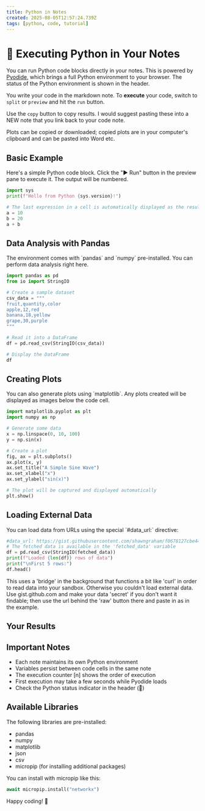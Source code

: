 ```yaml
---
title: Python in Notes
created: 2025-08-05T12:57:24.739Z
tags: [python, code, tutorial]
---
```


# 🐍 Executing Python in Your Notes

You can run Python code blocks directly in your notes. This is powered by [Pyodide](https://pyodide.org/), which brings a full Python environment to your browser. The status of the Python environment is shown in the header.

You write your code in the markdown note. To **execute** your code, switch to `split` or `preview` and hit the `run` button.

Use the `copy` button to copy results. I would suggest pasting these into a NEW note that you link back to your code note.

Plots can be copied or downloaded; copied plots are in your computer's clipboard and can be pasted into Word etc.

## Basic Example

Here's a simple Python code block. Click the "▶ Run" button in the preview pane to execute it. The output will be numbered.

```python
import sys
print(f"Hello from Python {sys.version}!")

# The last expression in a cell is automatically displayed as the result
a = 10
b = 20
a + b
```

## Data Analysis with Pandas

The environment comes with \`pandas\` and \`numpy\` pre-installed. You can perform data analysis right here.

```python
import pandas as pd
from io import StringIO

# Create a sample dataset
csv_data = """
fruit,quantity,color
apple,12,red
banana,18,yellow
grape,30,purple
"""

# Read it into a DataFrame
df = pd.read_csv(StringIO(csv_data))

# Display the DataFrame
df
```

## Creating Plots

You can also generate plots using \`matplotlib\`. Any plots created will be displayed as images below the code cell.

```python
import matplotlib.pyplot as plt
import numpy as np

# Generate some data
x = np.linspace(0, 10, 100)
y = np.sin(x)

# Create a plot
fig, ax = plt.subplots()
ax.plot(x, y)
ax.set_title("A Simple Sine Wave")
ax.set_xlabel("x")
ax.set_ylabel("sin(x)")

# The plot will be captured and displayed automatically
plt.show()
```

## Loading External Data

You can load data from URLs using the special \`#data_url:\` directive:

```python
#data_url: https://gist.githubusercontent.com/shawngraham/f0678127cbe4425f180b242eecaa3bb2/raw/98defb3a88db1b8e75f006c007adba6e333cb4a2/shopping.csv 
# The fetched data is available in the 'fetched_data' variable
df = pd.read_csv(StringIO(fetched_data))
print(f"Loaded {len(df)} rows of data")
print("\nFirst 5 rows:")
df.head()
```
This uses a 'bridge' in the background that functions a bit like 'curl' in order to read data into your sandbox. Otherwise you couldn't load external data. Use gist.github.com and make your data 'secret' if you don't want it findable; then use the url behind the 'raw' button there and paste in as in the example.

## Your Results




## Important Notes

- Each note maintains its own Python environment
- Variables persist between code cells in the same note
- The execution counter [n] shows the order of execution
- First execution may take a few seconds while Pyodide loads
- Check the Python status indicator in the header (🐍)

## Available Libraries

The following libraries are pre-installed:
- pandas
- numpy  
- matplotlib
- json
- csv
- micropip (for installing additional packages)

You can install with micropip like this:

```python
await micropip.install("networkx")
```

Happy coding! 🐍